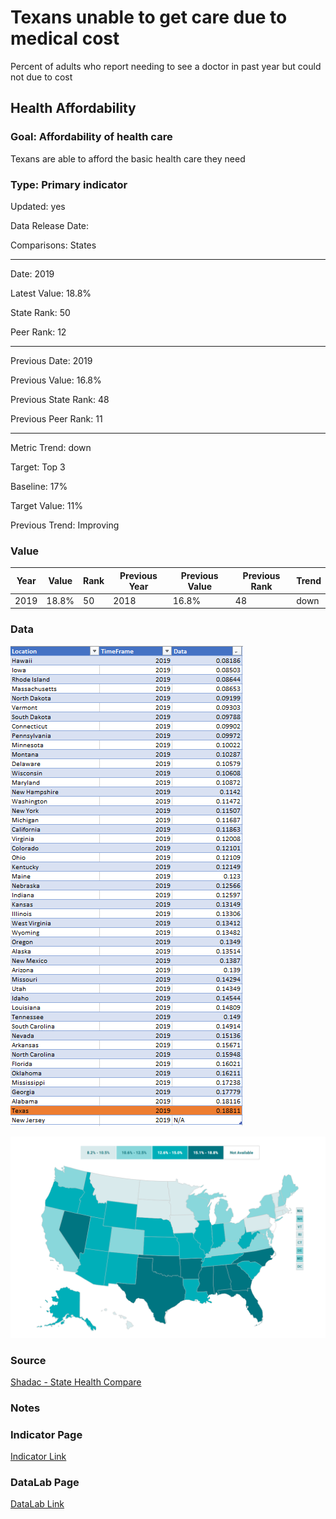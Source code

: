 # Texans unable to get care due to medical cost

Percent of adults who report needing to see a doctor in past year but could not due to cost

## Health Affordability

### Goal: Affordability of health care

Texans are able to afford the basic health care they need

### Type: Primary indicator

Updated: yes

Data Release Date: 

Comparisons: States

----

Date: 2019

Latest Value: 18.8%

State Rank: 50

Peer Rank: 12

----

Previous Date:  2019

Previous Value: 16.8%

Previous State Rank: 48

Previous Peer Rank: 11

----

Metric Trend: down

Target: Top 3

Baseline: 17%

Target Value: 11%

Previous Trend: Improving

### Value

| Year |  Value      | Rank        | Previous Year | Previous Value | Previous Rank | Trend | 
| ----------- | ----------- | ----------- | ----------- | ----------- | ----------- | -----------|
|    2019     | 18.8%       |  50        |       2018   |    16.8%     | 48         |   down       | 

### Data

![data](./images/data_cost.PNG)

![map](./images/map_cost.PNG)

### Source

[Shadac - State Health Compare](http://statehealthcompare.shadac.org/map/178/percent-of-adults-who-could-not-get-medical-care-when-needed-due-to-cost-by-total-2011-to-2019#a/27/211)

### Notes

### Indicator Page

[Indicator Link](https://indicators.texas2036.org/indicator/137)

### DataLab Page

[DataLab Link](https://datalab.texas2036.org/bwhqgjc/behavioral-risk-factor-surveillance-system-brfss-prevalence-data?accesskey=aoasocg)
